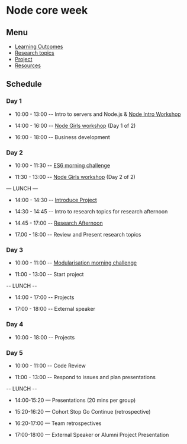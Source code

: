 # Node core week

## Menu

- [Learning Outcomes](./learning-outcomes.md)
- [Research topics](./research-afternoon.md)
- [Project](./project.md)
- [Resources](./resources)

## Schedule

### Day 1

- 10:00 - 13:00
  -- Intro to servers and Node.js
  & [Node Intro Workshop](https://github.com/fack2/Node-Intro-Workshop)

- 14:00 - 16:00
  -- [Node Girls workshop](https://github.com/node-girls/workshop-cms) (Day 1 of 2)
- 16:00 - 18:00
  -- Business development

### Day 2

- 10:00 - 11:30
  -- [ES6 morning challenge](./morning-challenge-day-2.md)

- 11:30 - 13:00
  -- [Node Girls workshop](https://github.com/node-girls/workshop-cms) (Day 2 of 2)

— LUNCH —

- 14:00 - 14:30
  -- [Introduce Project](./project.md)

- 14:30 - 14:45
  -- Intro to research topics for research afternoon

- 14.45 - 17:00
  -- [Research Afternoon](./research-afternoon.md)

- 17.00 - 18:00
  -- Review and Present research topics

### Day 3

- 10:00 - 11:00
  -- [Modularisation morning challenge](./morning-challenge-day-3.md)

- 11:00 - 13:00
  -- Start project

-- LUNCH --

- 14:00 - 17:00
  -- Projects

- 17:00 - 18:00
  -- External speaker

### Day 4

- 10:00 - 18:00
  -- Projects

### Day 5

- 10:00 - 11:00
  -- Code Review

- 11:00 - 13:00
  -- Respond to issues and plan presentations

-- LUNCH --

- 14:00-15:20 — Presentations (20 mins per group)

- 15:20-16:20 — Cohort Stop Go Continue (retrospective)

- 16:20-17:00 — Team retrospectives

- 17:00-18:00 — External Speaker or Alumni Project Presentation
